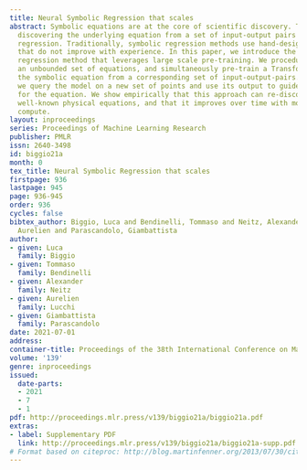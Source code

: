 ```yaml
---
title: Neural Symbolic Regression that scales
abstract: Symbolic equations are at the core of scientific discovery. The task of
  discovering the underlying equation from a set of input-output pairs is called symbolic
  regression. Traditionally, symbolic regression methods use hand-designed strategies
  that do not improve with experience. In this paper, we introduce the first symbolic
  regression method that leverages large scale pre-training. We procedurally generate
  an unbounded set of equations, and simultaneously pre-train a Transformer to predict
  the symbolic equation from a corresponding set of input-output-pairs. At test time,
  we query the model on a new set of points and use its output to guide the search
  for the equation. We show empirically that this approach can re-discover a set of
  well-known physical equations, and that it improves over time with more data and
  compute.
layout: inproceedings
series: Proceedings of Machine Learning Research
publisher: PMLR
issn: 2640-3498
id: biggio21a
month: 0
tex_title: Neural Symbolic Regression that scales
firstpage: 936
lastpage: 945
page: 936-945
order: 936
cycles: false
bibtex_author: Biggio, Luca and Bendinelli, Tommaso and Neitz, Alexander and Lucchi,
  Aurelien and Parascandolo, Giambattista
author:
- given: Luca
  family: Biggio
- given: Tommaso
  family: Bendinelli
- given: Alexander
  family: Neitz
- given: Aurelien
  family: Lucchi
- given: Giambattista
  family: Parascandolo
date: 2021-07-01
address:
container-title: Proceedings of the 38th International Conference on Machine Learning
volume: '139'
genre: inproceedings
issued:
  date-parts:
  - 2021
  - 7
  - 1
pdf: http://proceedings.mlr.press/v139/biggio21a/biggio21a.pdf
extras:
- label: Supplementary PDF
  link: http://proceedings.mlr.press/v139/biggio21a/biggio21a-supp.pdf
# Format based on citeproc: http://blog.martinfenner.org/2013/07/30/citeproc-yaml-for-bibliographies/
---
```

